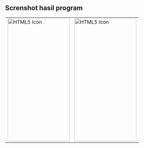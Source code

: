 ## Screnshot hasil program

<table align="center">
  <tr>
    <td><img src="https://user-images.githubusercontent.com/76394274/133589877-2dd2e6b3-28e2-4793-b734-ee9a4535e3c3.png" alt="HTML5 Icon" width="200" height="400"></td>
    <td><img src="https://user-images.githubusercontent.com/76394274/133589879-39b34a4d-5d16-451a-900b-8c7ded8281d4.png" alt="HTML5 Icon" width="200" height="400"></td>
  </tr>
</table>
